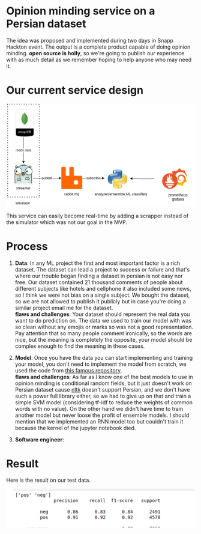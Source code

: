 # Opinion minding service on a Persian dataset
The idea was proposed and implemented during two days in Snapp Hackton event. The output is a complete product capable of
doing opinion minding. **open source is holly**, so we're going to publish our experience with as much detail as we 
remember hoping to help anyone who may need it.

# Our current service design
![design](./image/hackton.png)

This service can easily become real-time by adding a scrapper instead of the simulator which was not our goal in the MVP.

# Process
1. **Data**: In any ML project the first and most important factor is a rich dataset. The dataset can lead a project to 
   success or failure and that's where our trouble began finding a dataset in persian is not easy nor free. Our dataset 
   contained 21 thousand comments of people about different subjects like hotels and cellphone it also included some news, 
   so I think we were not bias on a single subject. We bought the dataset, so we are not allowed to publish it publicly 
   but in case you're doing a similar project email me for the dataset.<br/>
   **flaws and challenges**: Your dataset should represent the real data you want to do prediction on. The data we used 
   to train our model with was so clean without any emojis or marks so was not a good representation. Pay attention that
   so many people comment ironically, so the words are nice, but the meaning is completely the opposite, your model should
   be complex enough to find the meaning in these cases.
   
2. **Model**: Once you have the data you can start implementing and training your model, you don't need to implement the model from 
   scratch, we used the code from [this famous repository](https://github.com/kk7nc/Text_Classification).<br/>
   **flaws and challenges**: As far as I know one of the best models to use in opinion minding is conditional random fields,
   but it just doesn't work on Persian dataset cause [nltk](https://github.com/nltk/nltk) doesn't support Persian, and we 
   don't have such a power full library either, so we had to give up on that and train a simple SVM model (considering 
   tf-idf to reduce the weights of common words with no value). On the other hand we didn't have time to train another 
   model but never loose the profit of ensemble models. I should mention that we implemented an RNN model too but couldn't
   train it because the kernel of the jupyter notebook died.
   
3. **Software engineer**:

# Result
Here is the result on our test data.

![results](./image/resuts.png)
